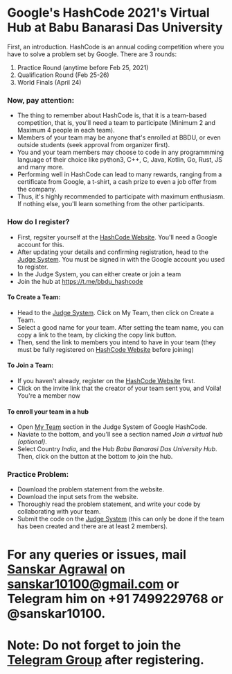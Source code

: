 # Google's HashCode 2021's Virtual Hub at Babu Banarasi Das University

First, an introduction. HashCode is an annual coding competition where you have to solve a problem set by Google. There are 3 rounds:
1. Practice Round (anytime before Feb 25, 2021)
2. Qualification Round (Feb 25-26)
3. World Finals (April 24)

### Now, pay attention:
- The thing to remember about HashCode is, that it is a team-based competition, that is, you'll need a team to participate (Minimum 2 and Maximum 4 people in each team).
- Members of your team may be anyone that's enrolled at BBDU, or even outside students (seek approval from organizer first).
- You and your team members may choose to code in any programmming language of their choice like python3, C++, C, Java, Kotlin, Go, Rust, JS and many more.
- Performing well in HashCode can lead to many rewards, ranging from a certificate from Google, a t-shirt, a cash prize to even a job offer from the company.
- Thus, it's highly recommended to participate with maximum enthusiasm. If nothing else, you'll learn something from the other participants.

### How do I register?
- First, regsiter yourself at the [HashCode Website](https://codingcompetitions.withgoogle.com/hashcode). You'll need a Google account for this.
- After updating your details and confirming registration, head to the [Judge System](https://hashcodejudge.withgoogle.com/). You must be signed in with the Google account you used to register.
- In the Judge System, you can either create or join a team
- Join the hub at https://t.me/bbdu_hashcode

#### To Create a Team:
- Head to the [Judge System](https://hashcodejudge.withgoogle.com/). Click on My Team, then click on Create a Team.
- Select a good name for your team. After setting the team name, you can copy a link to the team, by clicking the copy link button.
- Then, send the link to members you intend to have in your team (they must be fully registered on [HashCode Website](https://codingcompetitions.withgoogle.com/hashcode) before joining)

#### To Join a Team:
- If you haven't already, register on the [HashCode Website](https://codingcompetitions.withgoogle.com/hashcode) first.
- Click on the invite link that the creator of your team sent you, and Voila! You're a member now

#### To enroll your team in a hub
- Open [My Team](https://hashcodejudge.withgoogle.com/#/my-team) section in the Judge System of Google HashCode.
- Naviate to the bottom, and you'll see a section named *Join a virtual hub (optional)*.
- Select Country *India*, and the Hub *Babu Banarasi Das University Hub*. Then, click on the button at the bottom to join the hub.

### Practice Problem:
- Download the problem statement from the website.
- Download the input sets from the website.
- Thoroughly read the problem statement, and write your code by collaborating with your team.
- Submit the code on the [Judge System](https://hashcodejudge.withgoogle.com/) (this can only be done if the team has been created and there are at least 2 members).

# For any queries or issues, mail [Sanskar Agrawal](https://linkedin.com/in/sanskar10100) on sanskar10100@gmail.com or Telegram him on +91 7499229768 or @sanskar10100.

# Note: Do not forget to join the [Telegram Group](https://t.me/bbdu_hashcode) after registering.

